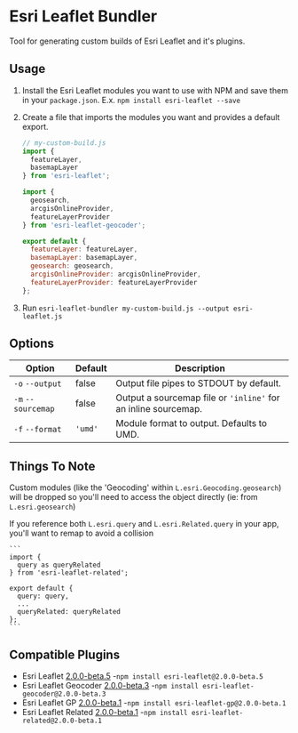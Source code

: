 # Esri Leaflet Bundler

Tool for generating custom builds of Esri Leaflet and it's plugins.

## Usage

1. Install the Esri Leaflet modules you want to use with NPM and save them in your `package.json`. E.x. `npm install esri-leaflet --save`
2. Create a file that imports the modules you want and provides a default export.

    ```js
    // my-custom-build.js
    import {
      featureLayer,
      basemapLayer
    } from 'esri-leaflet';

    import {
      geosearch,
      arcgisOnlineProvider,
      featureLayerProvider
    } from 'esri-leaflet-geocoder';

    export default {
      featureLayer: featureLayer,
      basemapLayer: basemapLayer,
      geosearch: geosearch,
      arcgisOnlineProvider: arcgisOnlineProvider,
      featureLayerProvider: featureLayerProvider
    };
    ```

3. Run `esri-leaflet-bundler my-custom-build.js --output esri-leaflet.js`

## Options

Option | Default | Description
--- | --- | ---
`-o` `--output` | false | Output file pipes to STDOUT by default.
`-m` `--sourcemap` | false | Output a sourcemap file or `'inline'` for an inline sourcemap.
`-f` `--format` | `'umd'` | Module format to output. Defaults to UMD.

## Things To Note

Custom modules (like the 'Geocoding' within `L.esri.Geocoding.geosearch`) will be dropped so you'll need to access the object directly (ie: from `L.esri.geosearch`)

If you reference both `L.esri.query` and `L.esri.Related.query` in your app, you'll want to remap to avoid a collision

    ```
    import {
      query as queryRelated
    } from 'esri-leaflet-related';

    export default {
      query: query,
      ...
      queryRelated: queryRelated
    };
    ```

## Compatible Plugins

* Esri Leaflet [2.0.0-beta.5](https://github.com/Esri/esri-leaflet/releases/tag/v2.0.0-beta.5) -`npm install esri-leaflet@2.0.0-beta.5`
* Esri Leaflet Geocoder [2.0.0-beta.3](https://github.com/Esri/esri-leaflet-geocoder/releases/tag/v2.0.0-beta.3) -`npm install esri-leaflet-geocoder@2.0.0-beta.3`
* Esri Leaflet GP [2.0.0-beta.1](https://github.com/jgravois/esri-leaflet-gp/releases/tag/v2.0.0-beta.1) -`npm install esri-leaflet-gp@2.0.0-beta.1`
* Esri Leaflet Related [2.0.0-beta.1](https://github.com/jgravois/esri-leaflet-related/releases/tag/v2.0.0-beta.1) -`npm install esri-leaflet-related@2.0.0-beta.1`

